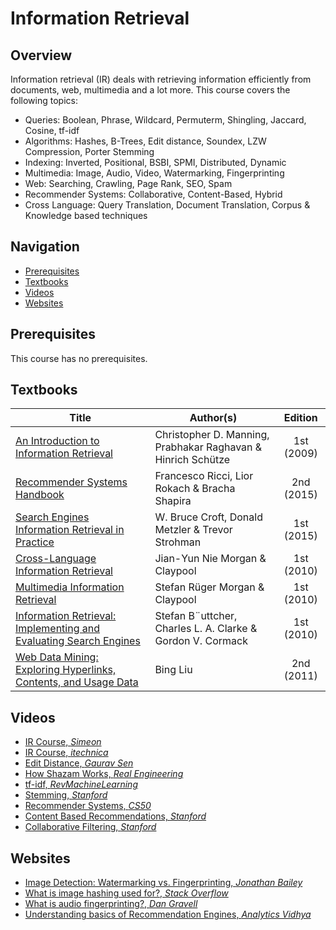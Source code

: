 # Information Retrieval

## Overview

Information retrieval (IR) deals with retrieving information efficiently from documents, web, multimedia and a lot more. This course covers the following topics:

*	Queries: Boolean, Phrase, Wildcard, Permuterm, Shingling, Jaccard, Cosine, tf-idf
*	Algorithms: Hashes, B-Trees, Edit distance, Soundex, LZW Compression, Porter Stemming
*	Indexing: Inverted, Positional, BSBI, SPMI, Distributed, Dynamic
*	Multimedia: Image, Audio, Video, Watermarking, Fingerprinting
*	Web: Searching, Crawling, Page Rank, SEO, Spam
*	Recommender Systems: Collaborative, Content-Based, Hybrid
*	Cross Language: Query Translation, Document Translation, Corpus & Knowledge based techniques

## Navigation

*   [Prerequisites](#prerequisites)
*   [Textbooks](#textbooks)
*   [Videos](#videos)
*   [Websites](#websites)

## Prerequisites

This course has no prerequisites.

## Textbooks

| Title | Author(s) | Edition |
| -------------|-------------|:-----:|
| [An Introduction to Information Retrieval](https://drive.google.com/file/d/1IKSHs3QhJrFvgv1uhMaA_h1UejCdeAKC/view?usp=sharing) | Christopher D. Manning, Prabhakar Raghavan & Hinrich Schütze | 1st (2009) |
| [Recommender Systems Handbook](https://drive.google.com/open?id=1TifuyF7Kd9Y0-2bf930wZ5fBsREJZA8T) | Francesco Ricci, Lior Rokach & Bracha Shapira | 2nd (2015) |
| [Search Engines Information Retrieval in Practice](https://drive.google.com/open?id=1ivBHKWIxGO4igbRhrigrEftNeHP68PsV) | W. Bruce Croft, Donald Metzler & Trevor Strohman | 1st (2015) |
| [Cross-Language Information Retrieval](https://drive.google.com/open?id=1RtErlzdpf1VI099ICyxlPjRlymcOVC8a) | Jian-Yun Nie Morgan & Claypool | 1st (2010) |
| [Multimedia Information Retrieval](https://drive.google.com/open?id=1gOI57WEBwZpBjVQrjpOORa3Z3YWaIpYU) | Stefan Rüger Morgan & Claypool | 1st (2010) |
| [Information Retrieval: Implementing and Evaluating Search Engines](https://drive.google.com/open?id=1BwfqflbajVLYkl7kd8ShY8zF-CEsoYQD) | Stefan B¨uttcher, Charles L. A. Clarke & Gordon V. Cormack | 1st (2010) |
| [Web Data Mining: Exploring Hyperlinks, Contents, and Usage Data](https://drive.google.com/open?id=1vkPthibTMJRCYOUT5xYfxpCqyZJSL6v1) | Bing Liu | 2nd (2011) |

## Videos

*   [IR Course, *Simeon*](https://www.youtube.com/playlist?list=PL0ZVw5-GryEkGAQT7lX7oIHqyDPeUyOMQ)
*	[IR Course, *itechnica*](https://www.youtube.com/playlist?list=PL6aFkLM6Wp-pbrtvQKgjGQ4HA4bPO3jUt)
*	[Edit Distance, *Gaurav Sen*](https://www.youtube.com/watch?v=XJ6e4BQYJ24)
*	[How Shazam Works, *Real Engineering*](https://www.youtube.com/watch?v=kMNSAhsyiDg)
*	[tf-idf, *RevMachineLearning*](https://www.youtube.com/watch?v=4vT4fzjkGCQ)
*	[Stemming, *Stanford*](https://www.youtube.com/watch?v=Vx72Q5Jqc5M)
*	[Recommender Systems, *CS50*](https://www.youtube.com/watch?v=Eeg1DEeWUjA)
*	[Content Based Recommendations, *Stanford*](https://www.youtube.com/watch?v=2uxXPzm-7FY&list=PLLssT5z_DsK9JDLcT8T62VtzwyW9LNepV&index=42)
*	[Collaborative Filtering, *Stanford*](https://www.youtube.com/watch?v=h9gpufJFF-0&list=PLLssT5z_DsK9JDLcT8T62VtzwyW9LNepV&index=43)

## Websites

*	[Image Detection: Watermarking vs. Fingerprinting, *Jonathan Bailey*](https://www.plagiarismtoday.com/2009/12/02/image-detection-watermarking-vs-fingerprinting/)
*	[What is image hashing used for?, *Stack Overflow*](https://stackoverflow.com/questions/998662/what-is-image-hashing-used-for/38419067)
*	[What is audio fingerprinting?, *Dan Gravell*](https://www.blisshq.com/music-library-management-blog/2012/08/21/what-is-audio-fingerprinting/)
*   [Understanding basics of Recommendation Engines, *Analytics Vidhya*](https://www.analyticsvidhya.com/blog/2015/10/recommendation-engines/)
